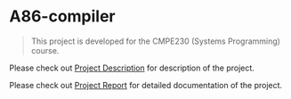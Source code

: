 # A86-compiler

> This project is developed for the CMPE230 (Systems Programming) course.

Please check out [Project Description](https://github.com/hsnbsrbalaban/CmpE-university-projects/blob/master/CmpE230-SystemsProgramming/a86-compiler/cmpe230spring2018hw1.pdf) for description of the project.

Please check out [Project Report](https://github.com/hsnbsrbalaban/CmpE-university-projects/blob/master/CmpE230-SystemsProgramming/a86-compiler/Cmpe230_ProjectReport_2016400297.pdf) for detailed documentation of the project.

